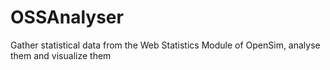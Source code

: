 # OSSAnalyser
Gather statistical data from the Web Statistics Module of OpenSim, analyse them and visualize them
